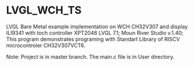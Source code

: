 # LVGL_WCH_TS
LVGL Bare Metal example implementation on WCH CH32V307 and display ILI9341 with toch controller XPT2046
LVGL 7.1; Moun River Studio v.1.40;
This program demonstrates programing with Standart Library of RISCV microcontroler CH32V307VCT6.

Note: Project is in master branch. The main.c file is in User directory.

